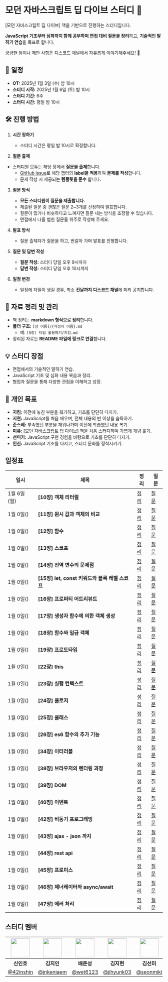 # 모던 자바스크립트 딥 다이브 스터디 🚀

[모던 자바스크립트 딥 다이브] 책을 기반으로 진행하는 스터디입니다.  

**JavaScript 기초부터 심화까지 함께 공부하며 면접 대비 질문을 정리**하고, **기술적인 말하기 연습**을 목표로 합니다.

궁금한 점이나 제안 사항은 디스코드 채널에서 자유롭게 이야기해주세요! 🎉

## 📅 일정

- **OT:** 2025년 1월 3일 (수) 밤 10시  
- **스터디 시작:** 2025년 1월 6일 (토) 밤 10시  
- **스터디 기간:** 6주  
- **스터디 시간:** 평일 밤 10시  


## 🛠 진행 방법

1. **시간 정하기**  
   - 스터디 시간은 평일 밤 10시로 확정합니다.

2. **질문 출제**
  - 스터디원 모두는 해당 장에서 **질문을 출제**합니다.
    - [GitHub issue](https://github.com/Frontend-Gang-Study/modern-javascript-deep-dive/issues)로 해당 챕터의 **label을 적용**하여 **문제를 작성**합니다.
    - 문제 작성 시 제공되는 **템플릿을 준수** 합니다.

3. **질문 방식**  
   - **모든 스터디원이 질문을 제출합니다.**
   - 제출된 질문 중 괜찮은 질문 2~3개를 선정하여 발표합니다.  
   - 질문이 많거나 비슷하다고 느껴지면 질문 내는 방식을 조정할 수 있습니다.  
   - 면접에서 나올 법한 질문들 위주로 작성해 주세요.

4. **발표 방식**  
   - 질문 출제자가 질문을 하고, 번갈아 가며 발표를 진행합니다.

5. **질문 및 답변 작성**  
   - **질문 작성:** 스터디 당일 오후 9시까지  
   - **답변 작성:** 스터디 당일 오후 10시까지  

6. **일정 변경**  
   - 일정에 차질이 생길 경우, 최소 **전날까지 디스코드 채널**에 미리 공지합니다.


## 📖 자료 정리 및 관리

- 책 정리는 **markdown 형식으로 정리**합니다.  
- **폴더 구조:** `[장 이름]/{작성자 이름}.md`  
  - 예: `[5장] 타입 활용하기/지킴.md`  
- 정리된 자료는 **README 파일에 링크로 연결**합니다.


## 💡 스터디 장점

- 면접에서의 기술적인 말하기 연습.  
- JavaScript 기초 및 심화 내용 복습과 정리.  
- 협업과 질문을 통해 다양한 관점을 이해하고 성장.


## 🎯 개인 목표

- **지킴:** 이전에 놓친 부분을 복기하고, 기초를 단단히 다지기.  
- **지현:** JavaScript를 처음 배우며, 전체 내용의 반 이상을 습득하기.  
- **준스베:** 부족했던 부분을 채워나가며 이전에 학습했던 내용 복기.  
- **미유:** [모던 자바스크립트 딥 다이브] 책을 처음 스터디하며 가볍게 개념 훑기.  
- **선미키:** JavaScript 구현 경험을 바탕으로 기초를 단단히 다지기.  
- **인신:** JavaScript 기초를 다지고, 스터디 문화를 정착시키기.


## 일정표

| 일시         | 제목                                  | 정리      | 질문      |
|--------------|---------------------------------------|-----------|-----------|
| 1월 6일(월)    | **[10장] 객체 리터럴**                  | [정리]()  | [질문]()  |
| 1월 0일()    | **[11장] 원시 값과 객체의 비교**        | [정리]()  | [질문]()  |
| 1월 0일()    | **[12장] 함수**                         | [정리]()  | [질문]()  |
| 1월 0일()    | **[13장] 스코프**                       | [정리]()  | [질문]()  |
| 1월 0일()    | **[14장] 전역 변수의 문제점**           | [정리]()  | [질문]()  |
| 1월 0일()    | **[15장] let, const 키워드와 블록 레벨 스코프** | [정리]()  | [질문]()  |
| 1월 0일()    | **[16장] 프로퍼티 어트리뷰트**          | [정리]()  | [질문]()  |
| 1월 0일()    | **[17장] 생성자 함수에 의한 객체 생성** | [정리]()  | [질문]()  |
| 1월 0일()    | **[18장] 함수와 일급 객체**             | [정리]()  | [질문]()  |
| 1월 0일()    | **[19장] 프로토타입**                   | [정리]()  | [질문]()  |
| 1월 0일()    | **[22장] this**                         | [정리]()  | [질문]()  |
| 1월 0일()    | **[23장] 실행 컨텍스트**                | [정리]()  | [질문]()  |
| 1월 0일()    | **[24장] 클로저**                       | [정리]()  | [질문]()  |
| 1월 0일()    | **[25장] 클래스**                       | [정리]()  | [질문]()  |
| 1월 0일()    | **[26장] es6 함수의 추가 기능**         | [정리]()  | [질문]()  |
| 1월 0일()    | **[34장] 이터러블**                     | [정리]()  | [질문]()  |
| 1월 0일()    | **[38장] 브라우저의 렌더링 과정**       | [정리]()  | [질문]()  |
| 1월 0일()    | **[39장] DOM**                          | [정리]()  | [질문]()  |
| 1월 0일()    | **[40장] 이벤트**                       | [정리]()  | [질문]()  |
| 1월 0일()    | **[42장] 비동기 프로그래밍**            | [정리]()  | [질문]()  |
| 1월 0일()    | **[43장] ajax - json 까지**             | [정리]()  | [질문]()  |
| 1월 0일()    | **[44장] rest api**                     | [정리]()  | [질문]()  |
| 1월 0일()    | **[45장] 프로미스**                     | [정리]()  | [질문]()  |
| 1월 0일()    | **[46장] 제너레이터와 async/await**     | [정리]()  | [질문]()  |
| 1월 0일()    | **[47장] 에러 처리**                    | [정리]()  | [질문]()  |


## 스터디 멤버

| <img width="60px" src="https://avatars.githubusercontent.com/u/72684256?v=4"> | <img width="60px" src="https://avatars.githubusercontent.com/u/80810728?v=4"> | <img width="60px" src="https://avatars.githubusercontent.com/u/61536153?v=4"> | <img width="60px" src="https://avatars.githubusercontent.com/u/117818958?v=4"> | <img width="60px" src="https://avatars.githubusercontent.com/u/127717117?v=4"> | <img width="60px" src="https://avatars.githubusercontent.com/u/117568075?v=4"> |
|:---:|:---:|:---:|:---:|:---:|:---:|
| **신인호** | **김지인** | **배준성** | **김지현** | **김선미** | **유민규** |
| [@42inshin](https://github.com/42inshin) | [@jnkeniaem](https://github.com/jnkeniaem) | [@wet6123](https://github.com/wet6123) | [@jihyunk03](https://github.com/jihyunk03) | [@seonmiki](https://github.com/seonmiki) | [@Minkyu01](https://github.com/Minkyu01) |



